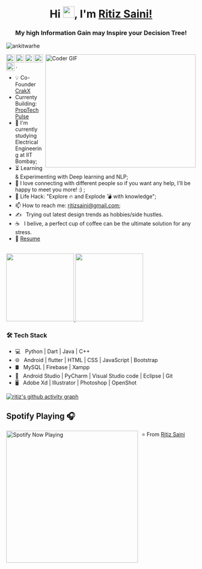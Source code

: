 <h1 align="center"> Hi <img src="https://raw.githubusercontent.com/MartinHeinz/MartinHeinz/master/wave.gif" width="30px">, I'm <a href="https://ritizsaini.github.io/">Ritiz Saini!</a></h1>
<h3 align="center">My high Information Gain may Inspire your Decision Tree!</h3>

<p align="left"> <img src="https://komarev.com/ghpvc/?username=ritizsaini&label=Views&color=blue&style=plastic" alt="ankitwarhe" /> </p>



<img align="right" src="https://media.giphy.com/media/SWoSkN6DxTszqIKEqv/giphy.gif" alt="Coder GIF" width="400" height="300">


<a href="https://twitter.com/RitizSaini">
  <img align="left" alt="Ritiz Saini | Twitter" width="22px" src="https://cdn.jsdelivr.net/npm/simple-icons@v3/icons/twitter.svg" />
</a>
<a href="https://www.linkedin.com/in/ritij-saini-234843157/">
  <img align="left" alt="Ritiz's LinkdeIN" width="22px" src="https://cdn.jsdelivr.net/npm/simple-icons@v3/icons/linkedin.svg" />
</a>
<a href="https://www.instagram.com/_ritizz/">
  <img align="left" alt="Ritiz's Instagram" width="22px" src="https://cdn.jsdelivr.net/npm/simple-icons@v3/icons/instagram.svg" />
</a>
<a href="mailto: ritizsaini@gmail.com">
  <img align="left" alt="Ritiz's Email" width="22px" src="https://cdn.jsdelivr.net/npm/simple-icons@v3/icons/gmail.svg" />
</a>
<a href="https://t.me/ritizsaini">
  <img align="left" alt="Ritiz's Telegram" width="22px" src="https://cdn.jsdelivr.net/npm/simple-icons@v3/icons/telegram.svg" />
</a>

.


- :bulb: Co-Founder [CrakX](https://crakx.in/)
- Currenty Building: [PropTech Pulse](https://www.aurumproptech.in/pulse)
- :telescope: I'm currently studying Electrical Engineering at IIT Bombay;
- :hourglass_flowing_sand: Learning & Experimenting with Deep learning and NLP;
- 💬 I love connecting with different people so if you want any help, I'll be happy to meet you more! :) ;
- :dart: Life Hack: "Explore :fire: and Explode :bomb: with knowledge";
- 📫 How to reach me: ritizsaini@gmail.com;
- ✍️ &nbsp; Trying out latest design trends as hobbies/side hustles.
- ☕ &nbsp; I belive, a perfect cup of coffee can be the ultimate solution for any stress. 
- 📝 [Resume](https://ritizsaini.github.io/assets/docs/CV.pdf) <br>



<br/>

<a href="https://github.com/ritizsaini">
  <img height="180em" src="https://github-readme-stats.vercel.app/api?username=ritizsaini&theme=default&show_icons=true" />
  <img height="180em" src="https://github-readme-stats.vercel.app/api/top-langs/?username=ritizsaini&theme=default&layout=compact" />
</a>

<br/>

<h3>🛠 Tech Stack</h3>

- 💻 &nbsp; Python | Dart | Java | C++  
- 🌐 &nbsp; Android | flutter | HTML | CSS | JavaScript | Bootstrap 
- 🛢 &nbsp; MySQL | Firebase | Xampp
- 🔧 &nbsp; Android Studio | PyCharm | Visual Studio code | Eclipse | Git
- 🖥 &nbsp; Adobe Xd | Illustrator | Photoshop | OpenShot

 
<!-- ACTIVITY GRAPH TRACKER -->
[![ritiz's github activity graph](https://activity-graph.herokuapp.com/graph?username=ritizsaini&theme=react-dark)](https://github.com/ritizsaini/github-readme-activity-graph)

## Spotify Playing 🎧



[<img src="https://spotify-now-playing.satyu.vercel.app/api/spotify-playing" alt="Spotify Now Playing" width="350" style="float: left; margin-right: 10px;" />](https://open.spotify.com/user/djehel041cfyz8fyrsqpnoftn)

⭐️ From [Ritiz Saini](https://github.com/ritizsaini)
